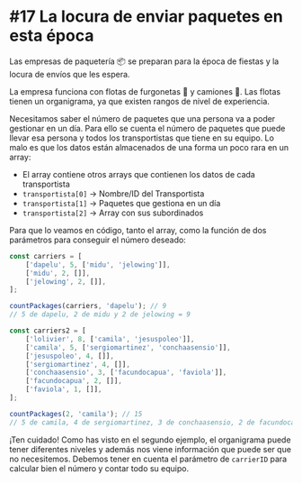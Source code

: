 # \#17 La locura de enviar paquetes en esta época

Las empresas de paquetería 📦 se preparan para la época de fiestas y la locura de envíos que les espera.

La empresa funciona con flotas de furgonetas 🚛 y camiones 🚚. Las flotas tienen un organigrama, ya que existen rangos de nivel de experiencia.

Necesitamos saber el número de paquetes que una persona va a poder gestionar en un día. Para ello se cuenta el número de paquetes que puede llevar esa persona y todos los transportistas que tiene en su equipo. Lo malo es que los datos están almacenados de una forma un poco rara en un array:

- El array contiene otros arrays que contienen los datos de cada transportista
- `transportista[0]` -> Nombre/ID del Transportista
- `transportista[1]` -> Paquetes que gestiona en un día
- `transportista[2]` -> Array con sus subordinados

Para que lo veamos en código, tanto el array, como la función de dos parámetros para conseguir el número deseado:

```javascript
const carriers = [
	['dapelu', 5, ['midu', 'jelowing']],
	['midu', 2, []],
	['jelowing', 2, []],
];

countPackages(carriers, 'dapelu'); // 9
// 5 de dapelu, 2 de midu y 2 de jelowing = 9

const carriers2 = [
	['lolivier', 8, ['camila', 'jesuspoleo']],
	['camila', 5, ['sergiomartinez', 'conchaasensio']],
	['jesuspoleo', 4, []],
	['sergiomartinez', 4, []],
	['conchaasensio', 3, ['facundocapua', 'faviola']],
	['facundocapua', 2, []],
	['faviola', 1, []],
];

countPackages(2, 'camila'); // 15
// 5 de camila, 4 de sergiomartinez, 3 de conchaasensio, 2 de facundocapua y 1 de faviola = 15
```

¡Ten cuidado! Como has visto en el segundo ejemplo, el organigrama puede tener diferentes niveles y además nos viene información que puede ser que no necesitemos. Debemos tener en cuenta el parámetro de `carrierID` para calcular bien el número y contar todo su equipo.
